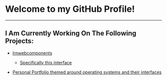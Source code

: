 # Welcome to my GitHub Profile!

---

## I Am Currently Working On The Following Projects:

* [lrnwebcomponents](https://github.com/zdodson21/lrnwebcomponents)
  * [Specifically this interface](https://github.com/zdodson21/lrnwebcomponents/blob/master/elements/haxcms-elements/lib/ui-components/magic/site-ai-chat.js)
 
* [Personal Portfolio themed around operating systems and their interfaces]()
